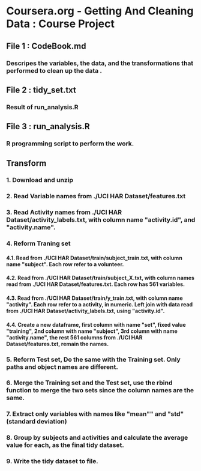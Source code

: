 # Coursera.org - Getting And Cleaning Data : Course Project

## File 1 : CodeBook.md
### Descripes the variables, the data, and the transformations that performed to clean up the data .

## File 2 : tidy_set.txt
### Result of run_analysis.R

## File 3 : run_analysis.R
### R programming script to perform the work.

## Transform

### 1. Download and unzip
### 2. Read Variable names from ./UCI HAR Dataset/features.txt
### 3. Read Activity names from ./UCI HAR Dataset/activity_labels.txt, with column name "activity.id", and "activity.name".
### 4. Reform Traning set
#### 4.1. Read from ./UCI HAR Dataset/train/subject_train.txt, with column name "subject". Each row refer to a volunteer.
#### 4.2. Read from ./UCI HAR Dataset/train/subject_X.txt, with column names read from ./UCI HAR Dataset/features.txt. Each row has 561 variables.
#### 4.3. Read from ./UCI HAR Dataset/train/y_train.txt, with column name "activity". Each row refer to a activity, in numeric. Left join with data read from ./UCI HAR Dataset/activity_labels.txt, using "activity.id".
#### 4.4. Create a new dataframe, first column with name "set", fixed value "training", 2nd column with name "subject", 3rd column with name "activity.name", the rest 561 columns from ./UCI HAR Dataset/features.txt, remain the names.
### 5. Reform Test set, Do the same with the Training set. Only paths and object names are different.
### 6. Merge the Training set and the Test set, use the rbind function to merge the two sets since the column names are the same.
### 7. Extract only variables with names like "mean"" and "std" (standard deviation) 
### 8. Group by subjects and activities and calculate the average value for each, as the final tidy dataset.
### 9. Write the tidy dataset to file.
